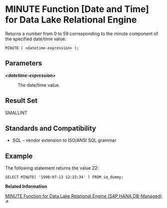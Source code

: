 <!-- loioa5640f2284f21015825db935889f60d9 -->

# MINUTE Function \[Date and Time\] for Data Lake Relational Engine

Returns a number from 0 to 59 corresponding to the minute component of the specified date/time value.



```
MINUTE ( <datetime-expression> );
```



<a name="loioa5640f2284f21015825db935889f60d9__MINUTE_parm1"/>

## Parameters


<dl>
<dt><b>

*<datetime-expression\>*

</b></dt>
<dd>

The date/time value.



</dd>
</dl>



<a name="loioa5640f2284f21015825db935889f60d9__MINUTE_returns1"/>

## Result Set

SMALLINT



<a name="loioa5640f2284f21015825db935889f60d9__MINUTE_standards1"/>

## Standards and Compatibility

-   SQL – vendor extension to ISO/ANSI SQL grammar



<a name="loioa5640f2284f21015825db935889f60d9__MINUTE_examples1"/>

## Example

The following statement returns the value 22:

```
SELECT MINUTE( '1998-07-13 12:22:34' ) FROM iq_dummy;
```

**Related Information**  


[MINUTE Function for Data Lake Relational Engine (SAP HANA DB-Managed)](https://help.sap.com/viewer/a898e08b84f21015969fa437e89860c8/2024_1_QRC/en-US/4b1c8e2d8caa4878ac564dcdc0ffacea.html "Returns a number from 0 to 59 corresponding to the minute component of the specified date/time value.") :arrow_upper_right:


